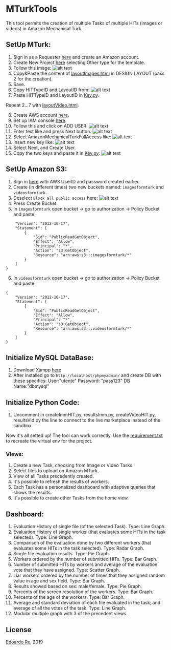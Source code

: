 # MTurkTools
This tool permits the creation of multiple Tasks of multiple HITs (images or videos) in Amazon Mechanical Turk.

## SetUp MTurk:
1) Sign in as a Requester [here](https://www.mturk.com) and create an Amazon account.
2) Create New Project [here](https://requester.mturk.com/create/projects/new) selecting Other type for the template.
3) Follow this image: ![alt text](instructionImg/instruction1.PNG)
4) Copy&Paste the content of [layoutImages.html](https://github.com/edoardore/MTurkTools/blob/master/layoutImages.html) in DESIGN LAYOUT (pass 2 for the creation).
5) Save.
6) Copy HITTypeID and LayoutID from: ![alt text](instructionImg/instruction2.PNG)
7) Paste  HITTypeID and LayoutID in [Key.py](https://github.com/edoardore/MTurkTools/blob/master/src/Key.py).

Repeat 2...7 with [layoutVideo.html](https://github.com/edoardore/MTurkTools/blob/master/layoutVideo.html).

8) Create AWS account [here](https://aws.amazon.com/it/).
9) Set up IAM console [here](https://console.aws.amazon.com/iam).
10) Follow this and click on ADD USER: ![alt text](instructionImg/instruction3.PNG)
11) Enter text like and press Next button. ![alt text](instructionImg/instruction4.PNG)
12) Select AmazonMechanicalTurkFullAccess like: ![alt text](instructionImg/instruction5.PNG)
13) Insert new key like: ![alt text](instructionImg/instruction6.PNG)
14) Select Next, and Create User.
15) Copy the two keys and paste it in [Key.py](https://github.com/edoardore/MTurkTools/blob/master/src/Key.py): ![alt text](instructionImg/instruction7.PNG) 
## SetUp Amazon S3:
1) Sign in [here](https://s3.console.aws.amazon.com/s3/home?region=eu-central-1#) with AWS UserID and password created earlier.
2) Create (in different times) two new buckets named: `imagesformturk` and `videosformturk`.
3) Deselect `Block all public access` here: ![alt text](instructionImg/instruction8.PNG)
4) Press Create Bucket.
5) In `imagesformturk` open bucket -> go to authorization -> Policy Bucket and paste:
```{
    "Version": "2012-10-17",
    "Statement": [
        {
            "Sid": "PublicReadGetObject",
            "Effect": "Allow",
            "Principal": "*",
            "Action": "s3:GetObject",
            "Resource": "arn:aws:s3:::imagesformturk/*"
        }
    ]
}
```
6) In `videosformturk` open bucket -> go to authorization -> Policy Bucket and paste:
```
{
    "Version": "2012-10-17",
    "Statement": [
        {
            "Sid": "PublicReadGetObject",
            "Effect": "Allow",
            "Principal": "*",
            "Action": "s3:GetObject",
            "Resource": "arn:aws:s3:::videosformturk/*"
        }
    ]
}
```


## Initialize MySQL DataBase:
1) Download Xampp [here](https://www.apachefriends.org/it/download.html)
2) After installed go to `http://localhost/phpmyadmin/` and create DB with these specifics:
User:"utente"
Password: "pass123"
DB Name:"dbmysql"

## Initialize Python Code:
1) Uncomment in createImmHIT.py, resultsImm.py, createVideoHIT.py, resultsVid.py the line to connect to the live marketplace instead of the sandbox.

Now it's all setted up! The tool can work correctly.
Use the [requirement.txt](https://github.com/edoardore/MTurkTools/blob/master/requirements.txt) to recreate the virtual env for the project.


### Views:
1) Create a new Task, choosing from Image or Video Tasks.
2) Select files to upload on Amazon MTurk.
3) View of all Tasks precedently created.
4) It's possible to refresh the results of workers.
5) Each Task has a personalized dashboard with adaptive queries that shows the results.
6) It's possible to create other Tasks from the home view.

## Dashboard:
1) Evaluation History of single file (of the selected Task). Type: Line Graph.
2) Evaluation History of single worker (that evaluates some HITs in the task selected). Type: Line Graph.
3) Comparison of the evaluation done by two different workers (that evaluates some HITs in the task selected). Type: Radar Graph.
4) Single file evaluation results. Type: Pie Graph.
5) Workers ordered by the number of submitted HITs. Type: Bar Graph.
6) Number of submitted HITs by workers and average of the evaluation vote that they have assigned. Type: Scatter Graph.
7) Liar workers ordered by the number of times that they assigned random value in age and sex field. Type: Bar Graph.
8) Results showed based on sex: male/female. Type: Pie Graph.
9) Percents of the screen resolution of the workers. Type: Bar Graph.
10) Percents of the age of the workers. Type: Bar Graph.
11) Average and standard deviation of each file evaluated in the task; and average of all the votes of the task. Type: Line Graph.
12) Modular multiple graph with 3 of the precedent views.


## License
[Edoardo Re](https://github.com/edoardore), 2019